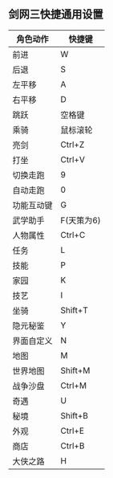 ## 剑网三快捷通用设置


| 角色动作 | 快捷键 |
| --- | --- |
| 前进 | W |
| 后退 | S |
| 左平移 | A |
| 右平移 | D |
| 跳跃 | 空格键 |
| 乘骑 | 鼠标滚轮 |
| 亮剑 | Ctrl+Z |
| 打坐 | Ctrl+V |
| 切换走跑 | 9 |
| 自动走跑 | 0 |
| 功能互动键 | G |
| 武学助手 | F(天策为6) |
| 人物属性 | Ctrl+C |
| 任务 | L |
| 技能 | P |
| 家园 | K |
| 技艺 | I |
| 坐骑 | Shift+T |
| 隐元秘鉴 | Y |
| 界面自定义 | N |
| 地图 | M |
| 世界地图 | Shift+M |
| 战争沙盘 | Ctrl+M |
| 奇遇 | U |
| 秘境 | Shift+B |
|外观 | Ctrl+E |
| 商店 | Ctrl+B |
| 大侠之路 | H |